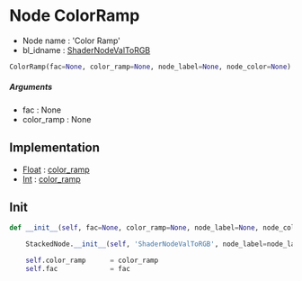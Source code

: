 # Node ColorRamp

- Node name : 'Color Ramp'
- bl_idname : [ShaderNodeValToRGB](https://docs.blender.org/api/current/bpy.types.{bl_idname}.html)


``` python
ColorRamp(fac=None, color_ramp=None, node_label=None, node_color=None)
```
##### Arguments

- fac : None
- color_ramp : None

## Implementation

- [Float](/docs/GeoNodes/Float.md) : [color_ramp](/docs/GeoNodes/Float.md#color_ramp)
- [Int](/docs/GeoNodes/Int.md) : [color_ramp](/docs/GeoNodes/Int.md#color_ramp)

## Init

``` python
def __init__(self, fac=None, color_ramp=None, node_label=None, node_color=None):

    StackedNode.__init__(self, 'ShaderNodeValToRGB', node_label=node_label, node_color=node_color)

    self.color_ramp      = color_ramp
    self.fac             = fac
```
